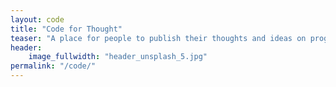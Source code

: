 ```yaml
---
layout: code
title: "Code for Thought"
teaser: "A place for people to publish their thoughts and ideas on programming"
header:
    image_fullwidth: "header_unsplash_5.jpg"
permalink: "/code/"
---
```






